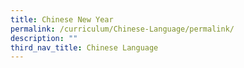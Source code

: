 ```yaml
---
title: Chinese New Year
permalink: /curriculum/Chinese-Language/permalink/
description: ""
third_nav_title: Chinese Language
---
```

